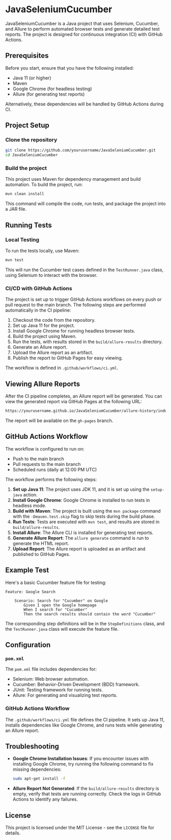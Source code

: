 # JavaSeleniumCucumber

JavaSeleniumCucumber is a Java project that uses Selenium, Cucumber, and Allure to perform automated browser tests and generate detailed test reports. The project is designed for continuous integration (CI) with GitHub Actions.

## Prerequisites

Before you start, ensure that you have the following installed:

- Java 11 (or higher)
- Maven
- Google Chrome (for headless testing)
- Allure (for generating test reports)

Alternatively, these dependencies will be handled by GitHub Actions during CI.

## Project Setup

### Clone the repository

```bash
git clone https://github.com/yourusername/JavaSeleniumCucumber.git
cd JavaSeleniumCucumber
```

### Build the project

This project uses Maven for dependency management and build automation. To build the project, run:

```bash
mvn clean install
```

This command will compile the code, run tests, and package the project into a JAR file.

## Running Tests

### Local Testing

To run the tests locally, use Maven:

```bash
mvn test
```

This will run the Cucumber test cases defined in the `TestRunner.java` class, using Selenium to interact with the browser.

### CI/CD with GitHub Actions

The project is set up to trigger GitHub Actions workflows on every push or pull request to the main branch. The following steps are performed automatically in the CI pipeline:

1. Checkout the code from the repository.
2. Set up Java 11 for the project.
3. Install Google Chrome for running headless browser tests.
4. Build the project using Maven.
5. Run the tests, with results stored in the `build/allure-results` directory.
6. Generate an Allure report.
7. Upload the Allure report as an artifact.
8. Publish the report to GitHub Pages for easy viewing.

The workflow is defined in `.github/workflows/ci.yml`.

## Viewing Allure Reports

After the CI pipeline completes, an Allure report will be generated. You can view the generated report via GitHub Pages at the following URL:

```bash
https://yourusername.github.io/JavaSeleniumCucumber/allure-history/index.html
```

The report will be available on the `gh-pages` branch.

## GitHub Actions Workflow

The workflow is configured to run on:

- Push to the main branch
- Pull requests to the main branch
- Scheduled runs (daily at 12:00 PM UTC)

The workflow performs the following steps:

1. **Set up Java 11**: The project uses JDK 11, and it is set up using the `setup-java` action.
2. **Install Google Chrome**: Google Chrome is installed to run tests in headless mode.
3. **Build with Maven**: The project is built using the `mvn package` command with the `-Dmaven.test.skip` flag to skip tests during the build phase.
4. **Run Tests**: Tests are executed with `mvn test`, and results are stored in `build/allure-results`.
5. **Install Allure**: The Allure CLI is installed for generating test reports.
6. **Generate Allure Report**: The `allure generate` command is run to generate the HTML report.
7. **Upload Report**: The Allure report is uploaded as an artifact and published to GitHub Pages.

## Example Test

Here's a basic Cucumber feature file for testing:

```gherkin
Feature: Google Search

    Scenario: Search for "Cucumber" on Google
        Given I open the Google homepage
        When I search for "Cucumber"
        Then the search results should contain the word "Cucumber"
```

The corresponding step definitions will be in the `StepDefinitions` class, and the `TestRunner.java` class will execute the feature file.

## Configuration

### `pom.xml`

The `pom.xml` file includes dependencies for:

- Selenium: Web browser automation.
- Cucumber: Behavior-Driven Development (BDD) framework.
- JUnit: Testing framework for running tests.
- Allure: For generating and visualizing test reports.

### GitHub Actions Workflow

The `.github/workflows/ci.yml` file defines the CI pipeline. It sets up Java 11, installs dependencies like Google Chrome, and runs tests while generating an Allure report.

## Troubleshooting

- **Google Chrome Installation Issues**: If you encounter issues with installing Google Chrome, try running the following command to fix missing dependencies:

    ```bash
    sudo apt-get install -f
    ```

- **Allure Report Not Generated**: If the `build/allure-results` directory is empty, verify that tests are running correctly. Check the logs in GitHub Actions to identify any failures.

## License

This project is licensed under the MIT License - see the `LICENSE` file for details.
